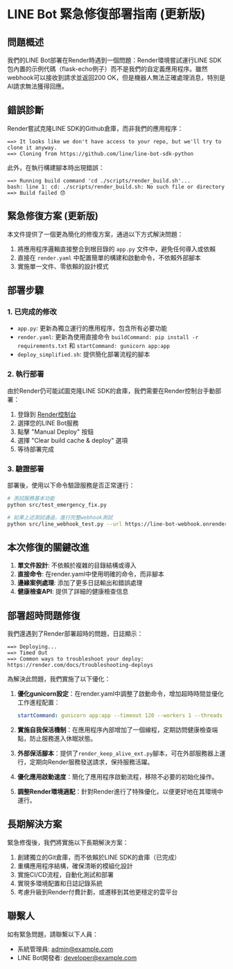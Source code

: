 # LINE Bot 緊急修復部署指南 (更新版)

## 問題概述

我們的LINE Bot部署在Render時遇到一個問題：Render環境嘗試運行LINE SDK包內置的示例代碼（flask-echo例子）而不是我們的自定義應用程序。雖然webhook可以接收到請求並返回200 OK，但是機器人無法正確處理消息，特別是AI請求無法獲得回應。

## 錯誤診斷

Render嘗試克隆LINE SDK的Github倉庫，而非我們的應用程序：
```
==> It looks like we don't have access to your repo, but we'll try to clone it anyway.
==> Cloning from https://github.com/line/line-bot-sdk-python
```

此外，在執行構建腳本時出現錯誤：
```
==> Running build command 'cd ./scripts/render_build.sh'...
bash: line 1: cd: ./scripts/render_build.sh: No such file or directory
==> Build failed 😞
```

## 緊急修復方案 (更新版)

本文件提供了一個更為簡化的修復方案，通過以下方式解決問題：

1. 將應用程序邏輯直接整合到根目錄的 `app.py` 文件中，避免任何導入或依賴
2. 直接在 `render.yaml` 中配置簡單的構建和啟動命令，不依賴外部腳本
3. 實施單一文件、零依賴的設計模式

## 部署步驟

### 1. 已完成的修改

- `app.py`: 更新為獨立運行的應用程序，包含所有必要功能
- `render.yaml`: 更新為使用直接命令 `buildCommand: pip install -r requirements.txt` 和 `startCommand: gunicorn app:app`
- `deploy_simplified.sh`: 提供簡化部署流程的腳本

### 2. 執行部署

由於Render仍可能試圖克隆LINE SDK的倉庫，我們需要在Render控制台手動部署：

1. 登錄到 [Render控制台](https://dashboard.render.com)
2. 選擇您的LINE Bot服務
3. 點擊 "Manual Deploy" 按鈕
4. 選擇 "Clear build cache & deploy" 選項
5. 等待部署完成

### 3. 驗證部署

部署後，使用以下命令驗證服務是否正常運行：

```bash
# 測試服務基本功能
python src/test_emergency_fix.py

# 如果上述測試通過，進行完整webhook測試
python src/line_webhook_test.py --url https://line-bot-webhook.onrender.com/callback --text "AI: 測試訊息"
```

## 本次修復的關鍵改進

1. **單文件設計**: 不依賴於複雜的目錄結構或導入
2. **直接命令**: 在render.yaml中使用明確的命令，而非腳本
3. **邊緣案例處理**: 添加了更多日誌輸出和錯誤處理
4. **健康檢查API**: 提供了詳細的健康檢查信息

## 部署超時問題修復

我們還遇到了Render部署超時的問題，日誌顯示：

```
==> Deploying...
==> Timed Out
==> Common ways to troubleshoot your deploy: https://render.com/docs/troubleshooting-deploys
```

為解決此問題，我們實施了以下優化：

1. **優化gunicorn設定**：在render.yaml中調整了啟動命令，增加超時時間並優化工作進程配置：
   ```yaml
   startCommand: gunicorn app:app --timeout 120 --workers 1 --threads 2
   ```

2. **實施自我保活機制**：在應用程序內部增加了一個線程，定期訪問健康檢查端點，防止服務進入休眠狀態。

3. **外部保活腳本**：提供了`render_keep_alive_ext.py`腳本，可在外部服務器上運行，定期向Render服務發送請求，保持服務活躍。

4. **優化應用啟動速度**：簡化了應用程序啟動流程，移除不必要的初始化操作。

5. **調整Render環境適配**：針對Render進行了特殊優化，以便更好地在其環境中運行。

## 長期解決方案

緊急修復後，我們將實施以下長期解決方案：

1. 創建獨立的Git倉庫，而不依賴於LINE SDK的倉庫（已完成）
2. 重構應用程序結構，確保清晰的模組化設計
3. 實施CI/CD流程，自動化測試和部署
4. 實現多環境配置和日誌記錄系統
5. 考慮升級到Render付費計劃，或遷移到其他更穩定的雲平台

## 聯繫人

如有緊急問題，請聯繫以下人員：

- 系統管理員: admin@example.com
- LINE Bot開發者: developer@example.com
